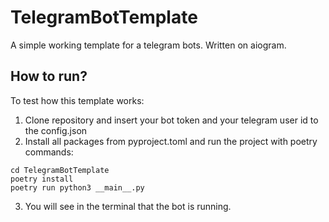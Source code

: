# TelegramBotTemplate
A simple working template for a telegram bots. Written on aiogram.
## How to run?
To test how this template works:
1) Clone repository and insert your bot token and your telegram user id to the config.json
2) Install all packages from pyproject.toml and run the project with poetry commands:
```
cd TelegramBotTemplate
poetry install
poetry run python3 __main__.py
```
3) You will see in the terminal that the bot is running.
